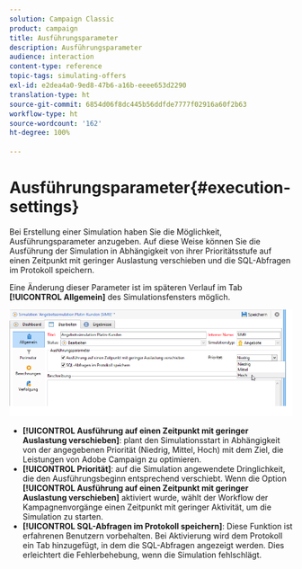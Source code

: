 ```yaml
---
solution: Campaign Classic
product: campaign
title: Ausführungsparameter
description: Ausführungsparameter
audience: interaction
content-type: reference
topic-tags: simulating-offers
exl-id: e2dea4a0-9ed8-47b6-a16b-eeee653d2290
translation-type: ht
source-git-commit: 6854d06f8dc445b56ddfde7777f02916a60f2b63
workflow-type: ht
source-wordcount: '162'
ht-degree: 100%

---
```


# Ausführungsparameter{#execution-settings}

Bei Erstellung einer Simulation haben Sie die Möglichkeit, Ausführungsparameter anzugeben. Auf diese Weise können Sie die Ausführung der Simulation in Abhängigkeit von ihrer Prioritätsstufe auf einen Zeitpunkt mit geringer Auslastung verschieben und die SQL-Abfragen im Protokoll speichern.

Eine Änderung dieser Parameter ist im späteren Verlauf im Tab **[!UICONTROL Allgemein]** des Simulationsfensters möglich.

![](assets/offer_simulation_008.png)

* **[!UICONTROL Ausführung auf einen Zeitpunkt mit geringer Auslastung verschieben]**: plant den Simulationsstart in Abhängigkeit von der angegebenen Priorität (Niedrig, Mittel, Hoch) mit dem Ziel, die Leistungen von Adobe Campaign zu optimieren.
* **[!UICONTROL Priorität]**: auf die Simulation angewendete Dringlichkeit, die den Ausführungsbeginn entsprechend verschiebt. Wenn die Option **[!UICONTROL Ausführung auf einen Zeitpunkt mit geringer Auslastung verschieben]** aktiviert wurde, wählt der Workflow der Kampagnenvorgänge einen Zeitpunkt mit geringer Aktivität, um die Simulation zu starten.
* **[!UICONTROL SQL-Abfragen im Protokoll speichern]**: Diese Funktion ist erfahrenen Benutzern vorbehalten. Bei Aktivierung wird dem Protokoll ein Tab hinzugefügt, in dem die SQL-Abfragen angezeigt werden. Dies erleichtert die Fehlerbehebung, wenn die Simulation fehlschlägt.

